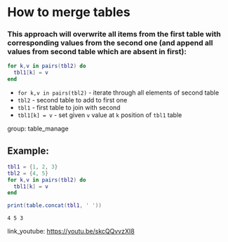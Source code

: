 # How to merge tables

### This approach will overwrite all items from the first table with corresponding values from the second one (and append all values from second table which are absent in first):

```lua
for k,v in pairs(tbl2) do
  tbl1[k] = v
end
```

- `for k,v in pairs(tbl2)` - iterate through all elements of second table
- `tbl2` - second table to add to first one
- `tbl1` - first table to join with second
- `tbl1[k] = v` - set given `v` value at `k` position of `tbl1` table

group: table_manage

## Example: 
```lua
tbl1 = {1, 2, 3}
tbl2 = {4, 5}
for k,v in pairs(tbl2) do
  tbl1[k] = v
end

print(table.concat(tbl1, ' '))
```
```
4 5 3

```

link_youtube: https://youtu.be/skcQQvvzXI8
